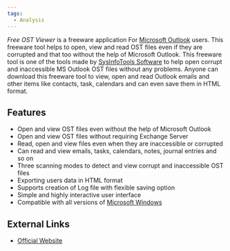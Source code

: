 ```yaml
---
tags:
  - Analysis
---
```

*Free OST Viewer* is a freeware application For [Microsoft Outlook](microsoft_outlook.md)
users. This freeware tool helps to open, view and read OST files even if
they are corrupted and that too without the help of Microsoft Outlook.
This freeware tool is one of the tools made by [SysInfoTools Software](sysinfotools_software.md)
to help open corrupt and inaccessible MS Outlook OST files without any
problems. Anyone can download this freeware tool to view, open and read
Outlook emails and other items like contacts, task, calendars and can
even save them in HTML format.

## Features

- Open and view OST files even without the help of Microsoft Outlook
- Open and view OST files without requiring Exchange Server
- Read, open and view files even when they are inaccessible or corrupted
- Can read and view emails, tasks, calendars, notes, journal entries and
  so on
- Three scanning modes to detect and view corrupt and inaccessible OST
  files
- Exporting users data in HTML format
- Supports creation of Log file with flexible saving option
- Simple and highly interactive user interface
- Compatible with all versions of [Microsoft Windows](microsoft_windows.md)

## External Links

* [Official Website](https://sysinfotools.com/recovery/ost-file-viewer.php)
